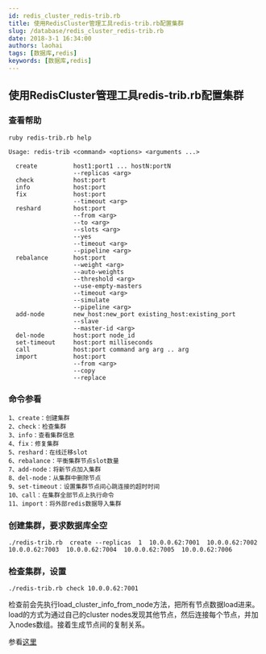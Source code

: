 ```yaml
---
id: redis_cluster_redis-trib.rb
title: 使用RedisCluster管理工具redis-trib.rb配置集群
slug: /database/redis_cluster_redis-trib.rb
date: 2018-3-1 16:34:00
authors: laohai
tags: [数据库,redis]
keywords: [数据库,redis]
---
```


## 使用RedisCluster管理工具redis-trib.rb配置集群

### 查看帮助

~~~
ruby redis-trib.rb help
~~~



~~~shell
Usage: redis-trib <command> <options> <arguments ...>

  create          host1:port1 ... hostN:portN
                  --replicas <arg>
  check           host:port
  info            host:port
  fix             host:port
                  --timeout <arg>
  reshard         host:port
                  --from <arg>
                  --to <arg>
                  --slots <arg>
                  --yes
                  --timeout <arg>
                  --pipeline <arg>
  rebalance       host:port
                  --weight <arg>
                  --auto-weights
                  --threshold <arg>
                  --use-empty-masters
                  --timeout <arg>
                  --simulate
                  --pipeline <arg>
  add-node        new_host:new_port existing_host:existing_port
                  --slave
                  --master-id <arg>
  del-node        host:port node_id
  set-timeout     host:port milliseconds
  call            host:port command arg arg .. arg
  import          host:port
                  --from <arg>
                  --copy
                  --replace
~~~



### 命令参看

~~~shell
1、create：创建集群
2、check：检查集群
3、info：查看集群信息
4、fix：修复集群
5、reshard：在线迁移slot
6、rebalance：平衡集群节点slot数量
7、add-node：将新节点加入集群
8、del-node：从集群中删除节点
9、set-timeout：设置集群节点间心跳连接的超时时间
10、call：在集群全部节点上执行命令
11、import：将外部redis数据导入集群
~~~

### 创建集群，要求数据库全空
~~~shell
./redis-trib.rb  create --replicas  1  10.0.0.62:7001  10.0.0.62:7002  10.0.0.62:7003  10.0.0.62:7004  10.0.0.62:7005  10.0.0.62:7006
~~~



### 检查集群，设置

~~~
./redis-trib.rb check 10.0.0.62:7001
~~~



检查前会先执行load_cluster_info_from_node方法，把所有节点数据load进来。load的方式为通过自己的cluster nodes发现其他节点，然后连接每个节点，并加入nodes数组。接着生成节点间的复制关系。

参看[这里](https://blog.csdn.net/huwei2003/article/details/50973967)